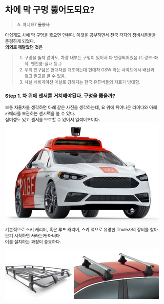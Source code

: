 # 차에 막 구멍 뚫어도되요?
> A. 아니요? ~~돌았나~~

아쉽게도 차에 막 구멍을 뚫으면 안된다. 이것을 공부하면서 전국 각지의 정비사분들을 존경하게 되었다.   
__의외로 깨달았던 것은__
> 1. 구멍을 뚫지 않아도, 차량 내부는 구멍이 있어서 다 연결되어있음 (트렁크-좌석, 엔진룸-실내 등..)
> 2. 우리 연구팀은 현대차를 개조하는데 현대차 GSW 라는 사이트에서 배선과 뚫고 말고를 알 수 있음.
> 3. 사설 네비게이션 매설로 강해지는 한국 유튜버들의 자료가 방대함.

### Step 1. 차 위에 센서를 거치해야된다. 구멍을 뚫을까?
보통 자율차를 생각하면 아래 같은 사진을 생각하는데, 요 위에 튀어나온 라이다와 아래 카메라를 보관하는 센서팩을 볼 수 있다.   
심미성도 있고 센서를 보호할 수 있어서 일석이조이다.
![통상적인_자율차](./media/typical_car.png)
기본적으로 스키 캐리어, 혹은 루프 캐리어, 스키 랙으로 유명한 Thule사의 장비를 찾아보기 시작하면 ~~사라는게 아니다~~   
이를 설치하는 과정이 중요하다.

![루프랙](./media/roofRack.png)
